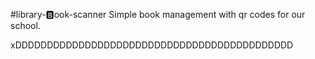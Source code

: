 #library-:b:ook-scanner 
Simple book management with qr codes for our school.



xDDDDDDDDDDDDDDDDDDDDDDDDDDDDDDDDDDDDDDDDDDDD
